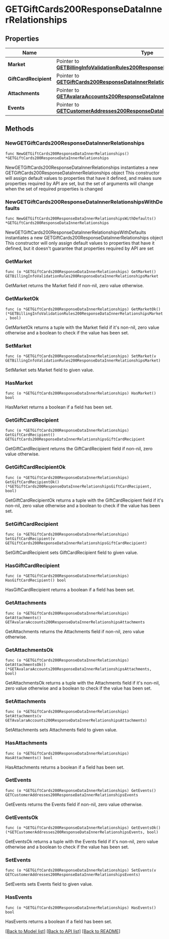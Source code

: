 # GETGiftCards200ResponseDataInnerRelationships

## Properties

Name | Type | Description | Notes
------------ | ------------- | ------------- | -------------
**Market** | Pointer to [**GETBillingInfoValidationRules200ResponseDataInnerRelationshipsMarket**](GETBillingInfoValidationRules200ResponseDataInnerRelationshipsMarket.md) |  | [optional] 
**GiftCardRecipient** | Pointer to [**GETGiftCards200ResponseDataInnerRelationshipsGiftCardRecipient**](GETGiftCards200ResponseDataInnerRelationshipsGiftCardRecipient.md) |  | [optional] 
**Attachments** | Pointer to [**GETAvalaraAccounts200ResponseDataInnerRelationshipsAttachments**](GETAvalaraAccounts200ResponseDataInnerRelationshipsAttachments.md) |  | [optional] 
**Events** | Pointer to [**GETCustomerAddresses200ResponseDataInnerRelationshipsEvents**](GETCustomerAddresses200ResponseDataInnerRelationshipsEvents.md) |  | [optional] 

## Methods

### NewGETGiftCards200ResponseDataInnerRelationships

`func NewGETGiftCards200ResponseDataInnerRelationships() *GETGiftCards200ResponseDataInnerRelationships`

NewGETGiftCards200ResponseDataInnerRelationships instantiates a new GETGiftCards200ResponseDataInnerRelationships object
This constructor will assign default values to properties that have it defined,
and makes sure properties required by API are set, but the set of arguments
will change when the set of required properties is changed

### NewGETGiftCards200ResponseDataInnerRelationshipsWithDefaults

`func NewGETGiftCards200ResponseDataInnerRelationshipsWithDefaults() *GETGiftCards200ResponseDataInnerRelationships`

NewGETGiftCards200ResponseDataInnerRelationshipsWithDefaults instantiates a new GETGiftCards200ResponseDataInnerRelationships object
This constructor will only assign default values to properties that have it defined,
but it doesn't guarantee that properties required by API are set

### GetMarket

`func (o *GETGiftCards200ResponseDataInnerRelationships) GetMarket() GETBillingInfoValidationRules200ResponseDataInnerRelationshipsMarket`

GetMarket returns the Market field if non-nil, zero value otherwise.

### GetMarketOk

`func (o *GETGiftCards200ResponseDataInnerRelationships) GetMarketOk() (*GETBillingInfoValidationRules200ResponseDataInnerRelationshipsMarket, bool)`

GetMarketOk returns a tuple with the Market field if it's non-nil, zero value otherwise
and a boolean to check if the value has been set.

### SetMarket

`func (o *GETGiftCards200ResponseDataInnerRelationships) SetMarket(v GETBillingInfoValidationRules200ResponseDataInnerRelationshipsMarket)`

SetMarket sets Market field to given value.

### HasMarket

`func (o *GETGiftCards200ResponseDataInnerRelationships) HasMarket() bool`

HasMarket returns a boolean if a field has been set.

### GetGiftCardRecipient

`func (o *GETGiftCards200ResponseDataInnerRelationships) GetGiftCardRecipient() GETGiftCards200ResponseDataInnerRelationshipsGiftCardRecipient`

GetGiftCardRecipient returns the GiftCardRecipient field if non-nil, zero value otherwise.

### GetGiftCardRecipientOk

`func (o *GETGiftCards200ResponseDataInnerRelationships) GetGiftCardRecipientOk() (*GETGiftCards200ResponseDataInnerRelationshipsGiftCardRecipient, bool)`

GetGiftCardRecipientOk returns a tuple with the GiftCardRecipient field if it's non-nil, zero value otherwise
and a boolean to check if the value has been set.

### SetGiftCardRecipient

`func (o *GETGiftCards200ResponseDataInnerRelationships) SetGiftCardRecipient(v GETGiftCards200ResponseDataInnerRelationshipsGiftCardRecipient)`

SetGiftCardRecipient sets GiftCardRecipient field to given value.

### HasGiftCardRecipient

`func (o *GETGiftCards200ResponseDataInnerRelationships) HasGiftCardRecipient() bool`

HasGiftCardRecipient returns a boolean if a field has been set.

### GetAttachments

`func (o *GETGiftCards200ResponseDataInnerRelationships) GetAttachments() GETAvalaraAccounts200ResponseDataInnerRelationshipsAttachments`

GetAttachments returns the Attachments field if non-nil, zero value otherwise.

### GetAttachmentsOk

`func (o *GETGiftCards200ResponseDataInnerRelationships) GetAttachmentsOk() (*GETAvalaraAccounts200ResponseDataInnerRelationshipsAttachments, bool)`

GetAttachmentsOk returns a tuple with the Attachments field if it's non-nil, zero value otherwise
and a boolean to check if the value has been set.

### SetAttachments

`func (o *GETGiftCards200ResponseDataInnerRelationships) SetAttachments(v GETAvalaraAccounts200ResponseDataInnerRelationshipsAttachments)`

SetAttachments sets Attachments field to given value.

### HasAttachments

`func (o *GETGiftCards200ResponseDataInnerRelationships) HasAttachments() bool`

HasAttachments returns a boolean if a field has been set.

### GetEvents

`func (o *GETGiftCards200ResponseDataInnerRelationships) GetEvents() GETCustomerAddresses200ResponseDataInnerRelationshipsEvents`

GetEvents returns the Events field if non-nil, zero value otherwise.

### GetEventsOk

`func (o *GETGiftCards200ResponseDataInnerRelationships) GetEventsOk() (*GETCustomerAddresses200ResponseDataInnerRelationshipsEvents, bool)`

GetEventsOk returns a tuple with the Events field if it's non-nil, zero value otherwise
and a boolean to check if the value has been set.

### SetEvents

`func (o *GETGiftCards200ResponseDataInnerRelationships) SetEvents(v GETCustomerAddresses200ResponseDataInnerRelationshipsEvents)`

SetEvents sets Events field to given value.

### HasEvents

`func (o *GETGiftCards200ResponseDataInnerRelationships) HasEvents() bool`

HasEvents returns a boolean if a field has been set.


[[Back to Model list]](../README.md#documentation-for-models) [[Back to API list]](../README.md#documentation-for-api-endpoints) [[Back to README]](../README.md)


